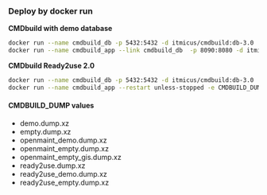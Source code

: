 ### Deploy by docker run
**CMDbuild with demo database**  
```bash
docker run --name cmdbuild_db -p 5432:5432 -d itmicus/cmdbuild:db-3.0
docker run --name cmdbuild_app --link cmdbuild_db  -p 8090:8080 -d itmicus/cmdbuild:app-3.1
```

**CMDbuild Ready2use 2.0**  
```bash  
docker run --name cmdbuild_db -p 5432:5432 -d itmicus/cmdbuild:db-3.0
docker run --name cmdbuild_app --restart unless-stopped -e CMDBUILD_DUMP="ready2use_demo.dump.xz" --link cmdbuild_db  -p 8090:8080 -d itmicus/cmdbuild:r2u-2.0
```  

#### CMDBUILD_DUMP values
* demo.dump.xz
* empty.dump.xz
* openmaint_demo.dump.xz
* openmaint_empty.dump.xz
* openmaint_empty_gis.dump.xz
* ready2use.dump.xz
* ready2use_demo.dump.xz
* ready2use_empty.dump.xz

